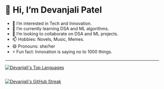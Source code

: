 # 👋 Hi, I’m Devanjali Patel

- 👀 I’m interested in Tech and Innovation.
- 🌱 I’m currently learning DSA and ML algorithms.
- 💞️ I’m looking to collaborate on DSA and ML projects.
- 📫 Hobbies: Novels, Music, Memes.
- 😄 Pronouns: she/her
- ⚡ Fun fact: Innovation is saying no to 1000 things.

---

[![Devanjali's Top Languages](https://github-readme-stats.vercel.app/api/top-langs/?username=devu-13here&theme=white)](https://github.com/devu-13here/github-readme-stats)
##
[![Devanjali's GitHub Streak](https://github-readme-streak-stats.herokuapp.com/?user=devu-13here&theme=white)](https://github.com/devu-13here/github-readme-streak-stats)

